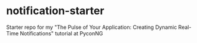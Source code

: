 # notification-starter
Starter repo for my "The Pulse of Your Application: Creating Dynamic Real-Time Notifications" tutorial at PyconNG
